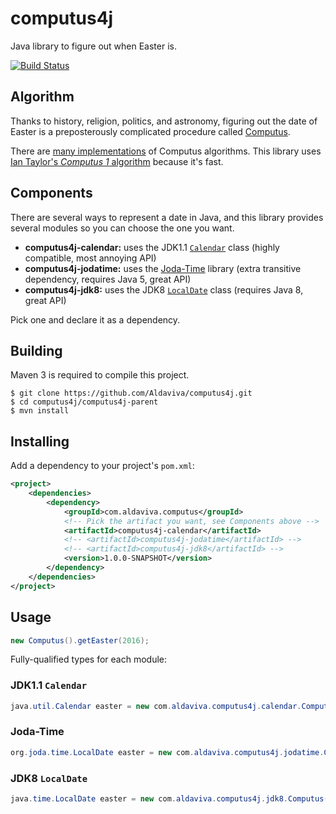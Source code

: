 # computus4j
Java library to figure out when Easter is.

[![Build Status](https://travis-ci.org/Aldaviva/computus4j.svg?branch=master)](https://travis-ci.org/Aldaviva/computus4j)

## Algorithm
Thanks to history, religion, politics, and astronomy, figuring out the date of Easter is a preposterously complicated procedure called [Computus](https://en.wikipedia.org/wiki/Computus).

There are [many implementations](https://web.archive.org/web/20150616180400/http://www.merlyn.demon.co.uk/estrdate.htm#SAW) of Computus algorithms. This library uses [Ian Taylor's *Computus 1* algorithm](http://chilliant.blogspot.com/2010/12/computus-1.html) because it's fast.

## Components
There are several ways to represent a date in Java, and this library provides several modules so you can choose the one you want.
- **computus4j-calendar:** uses the JDK1.1 [`Calendar`](https://docs.oracle.com/javase/8/docs/api/java/util/Calendar.html) class (highly compatible, most annoying API)
- **computus4j-jodatime:** uses the [Joda-Time](http://www.joda.org/joda-time/) library (extra transitive dependency, requires Java 5, great API)
- **computus4j-jdk8:** uses the JDK8 [`LocalDate`](https://docs.oracle.com/javase/8/docs/api/java/time/LocalDate.html) class (requires Java 8, great API)

Pick one and declare it as a dependency.

## Building
Maven 3 is required to compile this project.

    $ git clone https://github.com/Aldaviva/computus4j.git
    $ cd computus4j/computus4j-parent
    $ mvn install

## Installing
Add a dependency to your project's `pom.xml`:

```xml
<project>
    <dependencies>
        <dependency>
            <groupId>com.aldaviva.computus</groupId>
            <!-- Pick the artifact you want, see Components above -->
            <artifactId>computus4j-calendar</artifactId>
            <!-- <artifactId>computus4j-jodatime</artifactId> --> 
            <!-- <artifactId>computus4j-jdk8</artifactId> -->
            <version>1.0.0-SNAPSHOT</version>
        </dependency>
    </dependencies>
</project>
```

## Usage
```java
new Computus().getEaster(2016);
```
Fully-qualified types for each module:
### JDK1.1 `Calendar`
```java
java.util.Calendar easter = new com.aldaviva.computus4j.calendar.Computus().getEaster(2016);
```

### Joda-Time
```java
org.joda.time.LocalDate easter = new com.aldaviva.computus4j.jodatime.Computus().getEaster(2016);
```

### JDK8 `LocalDate`
```java
java.time.LocalDate easter = new com.aldaviva.computus4j.jdk8.Computus().getEaster(2016);
```
